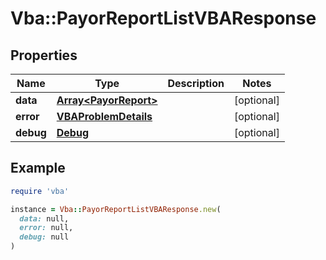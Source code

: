 # Vba::PayorReportListVBAResponse

## Properties

| Name | Type | Description | Notes |
| ---- | ---- | ----------- | ----- |
| **data** | [**Array&lt;PayorReport&gt;**](PayorReport.md) |  | [optional] |
| **error** | [**VBAProblemDetails**](VBAProblemDetails.md) |  | [optional] |
| **debug** | [**Debug**](Debug.md) |  | [optional] |

## Example

```ruby
require 'vba'

instance = Vba::PayorReportListVBAResponse.new(
  data: null,
  error: null,
  debug: null
)
```


